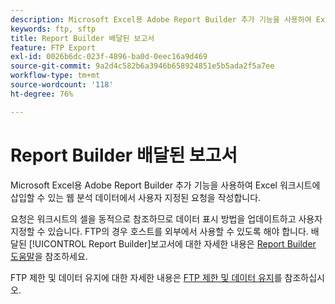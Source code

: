 ```yaml
---
description: Microsoft Excel용 Adobe Report Builder 추가 기능을 사용하여 Excel 워크시트에 삽입할 수 있는 웹 분석 데이터에서 사용자 지정된 요청을 작성합니다.
keywords: ftp, sftp
title: Report Builder 배달된 보고서
feature: FTP Export
exl-id: 0026b6dc-023f-4896-ba0d-0eec16a9d469
source-git-commit: 9a2d4c582b6a3946b658924851e5b5ada2f5a7ee
workflow-type: tm+mt
source-wordcount: '118'
ht-degree: 76%

---
```


# Report Builder 배달된 보고서

Microsoft Excel용 Adobe Report Builder 추가 기능을 사용하여 Excel 워크시트에 삽입할 수 있는 웹 분석 데이터에서 사용자 지정된 요청을 작성합니다.

요청은 워크시트의 셀을 동적으로 참조하므로 데이터 표시 방법을 업데이트하고 사용자 지정할 수 있습니다. FTP의 경우 호스트를 외부에서 사용할 수 있도록 해야 합니다. 배달된 [!UICONTROL Report Builder]보고서에 대한 자세한 내용은 [Report Builder 도움말](https://experienceleague.adobe.com/ko/docs/analytics/analyze/report-builder/rb-overview)을 참조하세요.

FTP 제한 및 데이터 유지에 대한 자세한 내용은 [FTP 제한 및 데이터 유지](/help/export/ftp-and-sftp/ftp-limits.md)를 참조하십시오.
